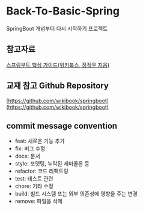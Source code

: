 # Back-To-Basic-Spring
SpringBoot 개념부터 다시 시작하기 프로젝트

## 참고자료
[스프링부트 핵심 가이드(위키북스, 장정우 지음)](https://m.yes24.com/Goods/Detail/110142898)

## 교재 참고 Github Repository
[https://github.com/wikibook/springboot](https://github.com/wikibook/springboot)
<br>

## commit message convention
- feat: 새로운 기능 추가
- fix: 버그 수정
- docs: 문서
- style: 포맷팅, 누락된 세미콜론 등
- refactor: 코드 리팩토링
- test: 테스트 관련
- chore: 기타 수정
- build: 빌드 시스템 또는 외부 의존성에 영향을 주는 변경
- remove: 파일을 삭제